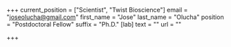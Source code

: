+++
current_position = ["Scientist", "Twist Bioscience"]
email = "joseolucha@gmail.com"
first_name = "Jose"
last_name = "Olucha"
position = "Postdoctoral Fellow"
suffix = "Ph.D."
[lab]
text = ""
url = ""

+++
